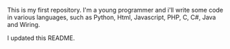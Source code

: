 This is my first repository. I'm a young programmer and i'll write some code in various languages, such as Python, Html, Javascript, PHP, C, C#, Java and Wiring.

I updated this README.
